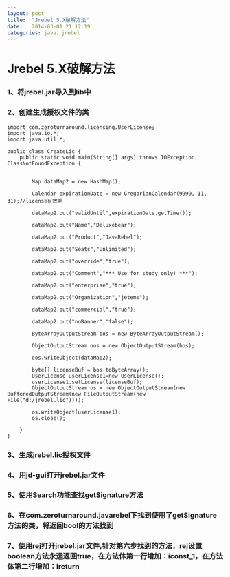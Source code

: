 ```yaml
---
layout: post
title:  "Jrebel 5.X破解方法"
date:   2014-03-01 21:12:19
categories: java，jrebel
---
```



Jrebel 5.X破解方法
===============

### 1、将jrebel.jar导入到lib中
### 2、创建生成授权文件的类

```
import com.zeroturnaround.licensing.UserLicense;
import java.io.*;
import java.util.*;

public class CreateLic {
    public static void main(String[] args) throws IOException, ClassNotFoundException {


        Map dataMap2 = new HashMap();

        Calendar expirationDate = new GregorianCalendar(9999, 11, 31);//license有效期

        dataMap2.put("validUntil",expirationDate.getTime());

        dataMap2.put("Name","Deluxebear");

        dataMap2.put("Product","JavaRebel");

        dataMap2.put("Seats","Unlimited");

        dataMap2.put("override","true");

        dataMap2.put("Comment","*** Use for study only! ***");

        dataMap2.put("enterprise","true");

        dataMap2.put("Organization","jetems");

        dataMap2.put("commercial","true");

        dataMap2.put("noBanner","false");

        ByteArrayOutputStream bos = new ByteArrayOutputStream();

        ObjectOutputStream oos = new ObjectOutputStream(bos);

        oos.writeObject(dataMap2);

        byte[] licenseBuf = bos.toByteArray();
        UserLicense userLicense1=new UserLicense();
        userLicense1.setLicense(licenseBuf);
        ObjectOutputStream os = new ObjectOutputStream(new BufferedOutputStream(new FileOutputStream(new File("d:/jrebel.lic"))));

        os.writeObject(userLicense1);
        os.close();

    }
}
```

### 3、生成jrebel.lic授权文件
### 4、用jd-gui打开jrebel.jar文件
### 5、使用Search功能查找getSignature方法
### 6、在com.zeroturnaround.javarebel下找到使用了getSignature方法的类，将返回bool的方法找到
### 7、使用rej打开jrebel.jar文件,针对第六步找到的方法，rej设置boolean方法永远返回true，在方法体第一行增加：iconst_1，在方法体第二行增加：ireturn
